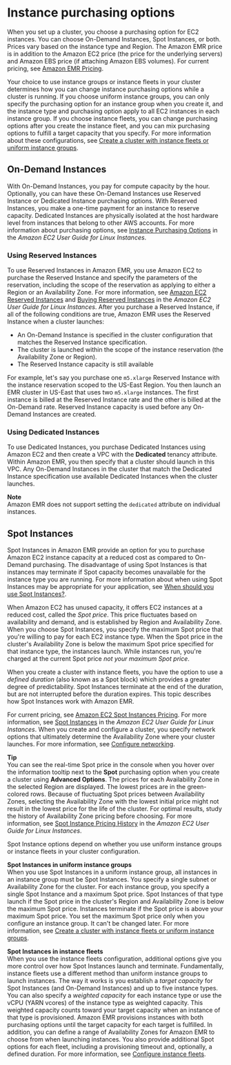 # Instance purchasing options<a name="emr-instance-purchasing-options"></a>

When you set up a cluster, you choose a purchasing option for EC2 instances\. You can choose On\-Demand Instances, Spot Instances, or both\. Prices vary based on the instance type and Region\. The Amazon EMR price is in addition to the Amazon EC2 price \(the price for the underlying servers\) and Amazon EBS price \(if attaching Amazon EBS volumes\)\. For current pricing, see [Amazon EMR Pricing](https://aws.amazon.com/emr/pricing)\.

Your choice to use instance groups or instance fleets in your cluster determines how you can change instance purchasing options while a cluster is running\. If you choose uniform instance groups, you can only specify the purchasing option for an instance group when you create it, and the instance type and purchasing option apply to all EC2 instances in each instance group\. If you choose instance fleets, you can change purchasing options after you create the instance fleet, and you can mix purchasing options to fulfill a target capacity that you specify\. For more information about these configurations, see [Create a cluster with instance fleets or uniform instance groups](emr-instance-group-configuration.md)\.

## On\-Demand Instances<a name="emr-instances-on-demand"></a>

With On\-Demand Instances, you pay for compute capacity by the hour\. Optionally, you can have these On\-Demand Instances use Reserved Instance or Dedicated Instance purchasing options\. With Reserved Instances, you make a one\-time payment for an instance to reserve capacity\. Dedicated Instances are physically isolated at the host hardware level from instances that belong to other AWS accounts\. For more information about purchasing options, see [Instance Purchasing Options](https://docs.aws.amazon.com/AWSEC2/latest/UserGuide/instance-purchasing-options.html) in the *Amazon EC2 User Guide for Linux Instances*\.

### Using Reserved Instances<a name="emr-instances-reserved"></a>

To use Reserved Instances in Amazon EMR, you use Amazon EC2 to purchase the Reserved Instance and specify the parameters of the reservation, including the scope of the reservation as applying to either a Region or an Availability Zone\. For more information, see [Amazon EC2 Reserved Instances](https://aws.amazon.com/ec2/reserved-instances/) and [Buying Reserved Instances](https://docs.aws.amazon.com/AWSEC2/latest/UserGuide/ri-market-concepts-buying.html) in the *Amazon EC2 User Guide for Linux Instances*\. After you purchase a Reserved Instance, if all of the following conditions are true, Amazon EMR uses the Reserved Instance when a cluster launches:
+ An On\-Demand Instance is specified in the cluster configuration that matches the Reserved Instance specification\.
+ The cluster is launched within the scope of the instance reservation \(the Availability Zone or Region\)\.
+ The Reserved Instance capacity is still available

For example, let's say you purchase one `m5.xlarge` Reserved Instance with the instance reservation scoped to the US\-East Region\. You then launch an EMR cluster in US\-East that uses two `m5.xlarge` instances\. The first instance is billed at the Reserved Instance rate and the other is billed at the On\-Demand rate\. Reserved Instance capacity is used before any On\-Demand Instances are created\.

### Using Dedicated Instances<a name="emr-dedicated-instances"></a>

To use Dedicated Instances, you purchase Dedicated Instances using Amazon EC2 and then create a VPC with the **Dedicated** tenancy attribute\. Within Amazon EMR, you then specify that a cluster should launch in this VPC\. Any On\-Demand Instances in the cluster that match the Dedicated Instance specification use available Dedicated Instances when the cluster launches\.

**Note**  
Amazon EMR does not support setting the `dedicated` attribute on individual instances\.

## Spot Instances<a name="emr-spot-instances"></a>

Spot Instances in Amazon EMR provide an option for you to purchase Amazon EC2 instance capacity at a reduced cost as compared to On\-Demand purchasing\. The disadvantage of using Spot Instances is that instances may terminate if Spot capacity becomes unavailable for the instance type you are running\. For more information about when using Spot Instances may be appropriate for your application, see [When should you use Spot Instances?](emr-plan-instances-guidelines.md#emr-plan-spot-instances)\.

When Amazon EC2 has unused capacity, it offers EC2 instances at a reduced cost, called the *Spot price*\. This price fluctuates based on availability and demand, and is established by Region and Availability Zone\. When you choose Spot Instances, you specify the maximum Spot price that you're willing to pay for each EC2 instance type\. When the Spot price in the cluster's Availability Zone is below the maximum Spot price specified for that instance type, the instances launch\. While instances run, you're charged at the current Spot price *not your maximum Spot price*\.

When you create a cluster with instance fleets, you have the option to use a *defined duration* \(also known as a Spot block\) which provides a greater degree of predictability\. Spot Instances terminate at the end of the duration, but are not interrupted before the duration expires\. This topic describes how Spot Instances work with Amazon EMR\.

For current pricing, see [Amazon EC2 Spot Instances Pricing](https://aws.amazon.com/ec2/spot/pricing/)\. For more information, see [Spot Instances](https://docs.aws.amazon.com/AWSEC2/latest/UserGuide/using-spot-instances.html) in the *Amazon EC2 User Guide for Linux Instances*\. When you create and configure a cluster, you specify network options that ultimately determine the Availability Zone where your cluster launches\. For more information, see [Configure networking](emr-plan-vpc-subnet.md)\. 

**Tip**  
You can see the real\-time Spot price in the console when you hover over the information tooltip next to the **Spot** purchasing option when you create a cluster using **Advanced Options**\. The prices for each Availability Zone in the selected Region are displayed\. The lowest prices are in the green\-colored rows\. Because of fluctuating Spot prices between Availability Zones, selecting the Availability Zone with the lowest initial price might not result in the lowest price for the life of the cluster\. For optimal results, study the history of Availability Zone pricing before choosing\. For more information, see [Spot Instance Pricing History](https://docs.aws.amazon.com/AWSEC2/latest/UserGuide/using-spot-instances-history.html) in the *Amazon EC2 User Guide for Linux Instances*\.

Spot Instance options depend on whether you use uniform instance groups or instance fleets in your cluster configuration\.

****Spot Instances in uniform instance groups****  
When you use Spot Instances in a uniform instance group, all instances in an instance group must be Spot Instances\. You specify a single subnet or Availability Zone for the cluster\. For each instance group, you specify a single Spot Instance and a maximum Spot price\. Spot Instances of that type launch if the Spot price in the cluster's Region and Availability Zone is below the maximum Spot price\. Instances terminate if the Spot price is above your maximum Spot price\. You set the maximum Spot price only when you configure an instance group\. It can't be changed later\. For more information, see [Create a cluster with instance fleets or uniform instance groups](emr-instance-group-configuration.md)\.

****Spot Instances in instance fleets****  
When you use the instance fleets configuration, additional options give you more control over how Spot Instances launch and terminate\. Fundamentally, instance fleets use a different method than uniform instance groups to launch instances\. The way it works is you establish a *target capacity* for Spot Instances \(and On\-Demand Instances\) and up to five instance types\. You can also specify a *weighted capacity* for each instance type or use the vCPU \(YARN vcores\) of the instance type as weighted capacity\. This weighted capacity counts toward your target capacity when an instance of that type is provisioned\. Amazon EMR provisions instances with both purchasing options until the target capacity for each target is fulfilled\. In addition, you can define a range of Availability Zones for Amazon EMR to choose from when launching instances\. You also provide additional Spot options for each fleet, including a provisioning timeout and, optionally, a defined duration\. For more information, see [Configure instance fleets](emr-instance-fleet.md)\.